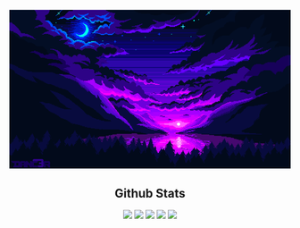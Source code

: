 <p align = "center">
  <img src="https://github.com/ChristopherBenton145/ChristopherBenton145/blob/main/images/github-background.gif" />
</p>

  <h2 align="center">Github Stats</h2>
  
<p align="center">
  <img  src = "https://github-readme-stats.vercel.app/api?username=ChristopherBenton145&show_icons=true&theme=radical&line_height=25">
  <img  src="https://github-readme-streak-stats.herokuapp.com/?user=ChristopherBenton145&show_icons=true&locale=en&layout=compact&theme=radical&line_height=0" />
 <img src="https://badges.pufler.dev/visits/ritik307/ritik307"/> 
 <!-- <img src="https://badges.pufler.dev/years/ritik307"/> -->
 <img src="https://badges.pufler.dev/repos/ritik307"/>
 <img src="https://badges.pufler.dev/commits/monthly/ritik307" />
</p>
